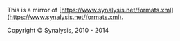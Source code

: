 This is a mirror of [https://www.synalysis.net/formats.xml](https://www.synalysis.net/formats.xml).

Copyright © Synalysis, 2010 - 2014
